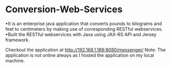 # Conversion-Web-Services
•It is an enterprise java application that converts pounds to kilograms and feet to centimeters by making use of corresponding RESTful webservices.
•Built the RESTful webservices with Java using JAX-RS API and Jersey framework.

Checkout the application at http://192.168.1.188:8080/messenger/ 
Note: The application is not online always as I hosted the application on my local machine.
